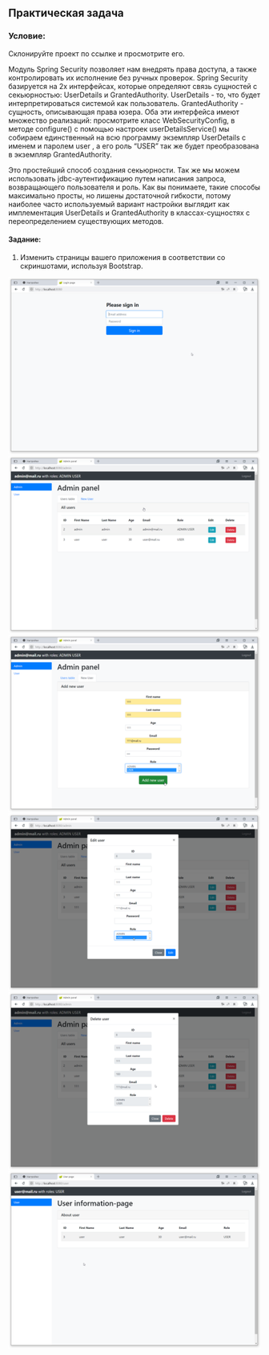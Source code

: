 ## Практическая задача
### Условие:
Склонируйте проект по ссылке и просмотрите его.

Модуль Spring Security позволяет нам внедрять права доступа, а также контролировать их исполнение без ручных проверок.
Spring Security базируется на 2х интерфейсах, которые определяют связь сущностей с секьюрностью: UserDetails и GrantedAuthority.
UserDetails - то, что будет интерпретироваться системой как пользователь.
GrantedAuthority - сущность, описывающая права юзера.
Оба эти интерфейса имеют множество реализаций: просмотрите класс WebSecurityConfig, в методе configure() с помощью настроек userDetailsService() мы собираем единственный на всю программу экземпляр UserDetails с именем и паролем user , а его роль “USER” так же будет преобразована в экземпляр GrantedAuthority.

Это простейший способ создания секьюрности. Так же мы можем использовать jdbc-аутентификацию путем написания запроса, возвращающего пользователя и роль.
Как вы понимаете, такие способы максимально просты, но лишены достаточной гибкости, потому наиболее часто используемый вариант настройки выглядит как имплементация UserDetails и GrantedAuthority в классах-сущностях с переопределением существующих методов.

#### Задание:
1. Изменить страницы вашего приложения в соответствии со скриншотами, используя Bootstrap.

![Экран авторизации](./img/1_login.png)
![Панель администрирования](./img/2_admin-page.png)
![Добавить нового пользователя](./img/3_add-new-user.png)
![Редактирование пользователя](./img/4_edit-user.png)
![Удаление пользователя](./img/5_delete-user.png)
![Страница пользователя](./img/6_user-page.png)